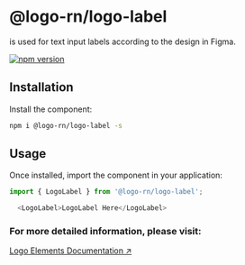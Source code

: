 # @logo-rn/logo-label

<LogoLabel/> is used for text input labels according to the design in Figma.

[![npm version](https://badgen.net/npm/v/@logo-rn/logo-label)](https://www.npmjs.com/package/@logo-rn/logo-label)

## Installation

Install the component:

```sh
npm i @logo-rn/logo-label -s
```

## Usage

Once installed, import the component in your application:

```js
import { LogoLabel } from '@logo-rn/logo-label';
```

```js
  <LogoLabel>LogoLabel Here</LogoLabel>
```

### For more detailed information, please visit:
[Logo Elements Documentation ↗](http://elements.logo.com.tr)

